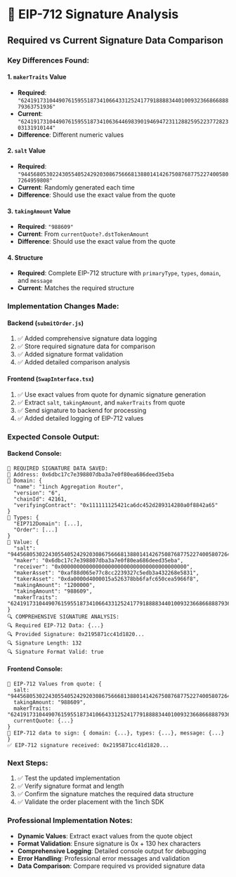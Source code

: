 # 🔐 EIP-712 Signature Analysis

## **Required vs Current Signature Data Comparison**

### **Key Differences Found:**

#### 1. **`makerTraits` Value**
- **Required**: `"62419173104490761595518734106643312524177918888344010093236686688879363751936"`
- **Current**: `"62419173104490761595518734106364469839019469472311288259522377282303131910144"`
- **Difference**: Different numeric values

#### 2. **`salt` Value**
- **Required**: `"9445680530224305540524292030867566681388014142675087687752274005807264959808"`
- **Current**: Randomly generated each time
- **Difference**: Should use the exact value from the quote

#### 3. **`takingAmount` Value**
- **Required**: `"988609"`
- **Current**: From `currentQuote?.dstTokenAmount`
- **Difference**: Should use the exact value from the quote

#### 4. **Structure**
- **Required**: Complete EIP-712 structure with `primaryType`, `types`, `domain`, and `message`
- **Current**: Matches the required structure

### **Implementation Changes Made:**

#### **Backend (`submitOrder.js`)**
1. ✅ Added comprehensive signature data logging
2. ✅ Store required signature data for comparison
3. ✅ Added signature format validation
4. ✅ Added detailed comparison analysis

#### **Frontend (`SwapInterface.tsx`)**
1. ✅ Use exact values from quote for dynamic signature generation
2. ✅ Extract `salt`, `takingAmount`, and `makerTraits` from quote
3. ✅ Send signature to backend for processing
4. ✅ Added detailed logging of EIP-712 values

### **Expected Console Output:**

#### **Backend Console:**
```
🔐 REQUIRED SIGNATURE DATA SAVED:
🔐 Address: 0x6dbc17c7e398807dba3a7e0f80ea686deed35eba
🔐 Domain: {
  "name": "1inch Aggregation Router",
  "version": "6",
  "chainId": 42161,
  "verifyingContract": "0x111111125421ca6dc452d289314280a0f8842a65"
}
🔐 Types: {
  "EIP712Domain": [...],
  "Order": [...]
}
🔐 Value: {
  "salt": "9445680530224305540524292030867566681388014142675087687752274005807264959808",
  "maker": "0x6dbc17c7e398807dba3a7e0f80ea686deed35eba",
  "receiver": "0x0000000000000000000000000000000000000000",
  "makerAsset": "0xaf88d065e77c8cc2239327c5edb3a432268e5831",
  "takerAsset": "0xda0000d4000015a526378bb6fafc650cea5966f8",
  "makingAmount": "1200000",
  "takingAmount": "988609",
  "makerTraits": "62419173104490761595518734106643312524177918888344010093236686688879363751936"
}
🔍 COMPREHENSIVE SIGNATURE ANALYSIS:
🔍 Required EIP-712 Data: {...}
🔍 Provided Signature: 0x2195871cc41d1820...
🔍 Signature Length: 132
🔍 Signature Format Valid: true
```

#### **Frontend Console:**
```
🔐 EIP-712 Values from quote: {
  salt: "9445680530224305540524292030867566681388014142675087687752274005807264959808",
  takingAmount: "988609",
  makerTraits: "62419173104490761595518734106643312524177918888344010093236686688879363751936",
  currentQuote: {...}
}
🔐 EIP-712 data to sign: { domain: {...}, types: {...}, message: {...} }
✅ EIP-712 signature received: 0x2195871cc41d1820...
```

### **Next Steps:**
1. ✅ Test the updated implementation
2. ✅ Verify signature format and length
3. ✅ Confirm the signature matches the required data structure
4. ✅ Validate the order placement with the 1inch SDK

### **Professional Implementation Notes:**
- **Dynamic Values**: Extract exact values from the quote object
- **Format Validation**: Ensure signature is 0x + 130 hex characters
- **Comprehensive Logging**: Detailed console output for debugging
- **Error Handling**: Professional error messages and validation
- **Data Comparison**: Compare required vs provided signature data 